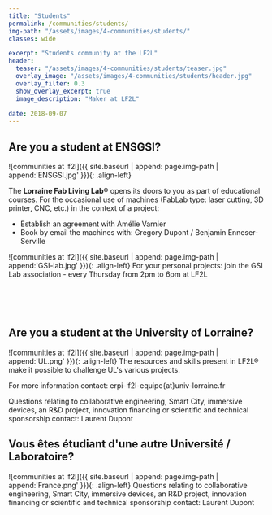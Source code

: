 ```yaml
---
title: "Students"
permalink: /communities/students/
img-path: "/assets/images/4-communities/students/"
classes: wide

excerpt: "Students community at the LF2L"
header:
  teaser: "/assets/images/4-communities/students/teaser.jpg"
  overlay_image: "/assets/images/4-communities/students/header.jpg"
  overlay_filter: 0.3
  show_overlay_excerpt: true 
  image_description: "Maker at LF2L"
  
date: 2018-09-07
---
```



## Are you a student at ENSGSI?

![communities at lf2l]({{ site.baseurl | append: page.img-path | append:'ENSGSI.jpg' }}){: .align-left}

The **Lorraine Fab Living Lab®** opens its doors to you as part of educational courses. For the occasional use of machines (FabLab type: laser cutting, 3D printer, CNC, etc.) in the context of a project: 

- Establish an agreement with Amélie Varnier
- Book by email the machines with: Gregory Dupont / Benjamin Enneser-Serville

![communities at lf2l]({{ site.baseurl | append: page.img-path | append:'GSI-lab.jpg' }}){: .align-left}
For your personal projects: join the GSI Lab association - every Thursday from 2pm to 6pm at LF2L


<br>
<br>
<br>


## Are you a student at the University of Lorraine?

![communities at lf2l]({{ site.baseurl | append: page.img-path | append:'UL.png' }}){: .align-left}
The resources and skills present in LF2L® make it possible to challenge UL's various projects.

For more information contact: erpi-lf2l-equipe{at}univ-lorraine.fr


Questions relating to collaborative engineering, Smart City, immersive devices, an R&D project, innovation financing or scientific and technical sponsorship contact: Laurent Dupont

## Vous êtes étudiant d'une autre Université / Laboratoire?

![communities at lf2l]({{ site.baseurl | append: page.img-path | append:'France.png' }}){: .align-left}
Questions relating to collaborative engineering, Smart City, immersive devices, an R&D project, innovation financing or scientific and technical sponsorship contact: Laurent Dupont





